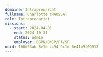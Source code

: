 ```yaml
---
domaine: Intraprenariat
fullname: Charlotte CHAUSSAT
role: Intraprenariat
missions:
  - start: 2024-04-09
    end: 2024-10-31
    status: admin
    employer: DGPN/DNSP/PA/SP
uuid: 168d53ab-8e1b-4c94-9c1d-6e41b9f09913
---
```

